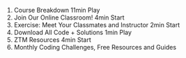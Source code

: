 1. Course Breakdown
   11min
   Play
2. Join Our Online Classroom!
   4min
   Start
3. Exercise: Meet Your Classmates and Instructor
   2min
   Start
4. Download All Code + Solutions
   1min
   Play
5. ZTM Resources
   4min
   Start
6. Monthly Coding Challenges, Free Resources and Guides
